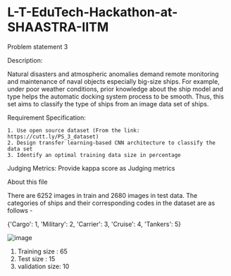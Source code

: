 # L-T-EduTech-Hackathon-at-SHAASTRA-IITM

Problem statement 3

Description: 

Natural disasters and atmospheric anomalies demand remote monitoring and maintenance of naval objects especially big-size ships. For example, under poor weather conditions, prior knowledge about the ship model and type helps the automatic docking system process to be smooth. Thus, this set aims to classify the type of ships from an image data set of ships.

Requirement Specification:

    1. Use open source dataset (From the link: https://cutt.ly/PS_3_dataset)
    2. Design transfer learning-based CNN architecture to classify the data set
    3. Identify an optimal training data size in percentage

Judging Metrics: Provide kappa score as Judging metrics


About this file

There are 6252 images in train and 2680 images in test data. The categories of ships and their corresponding codes in the dataset are as follows -

{'Cargo': 1,
'Military': 2,
'Carrier': 3,
'Cruise': 4,
'Tankers': 5}

![image](https://user-images.githubusercontent.com/79403322/212904965-a965a5e6-7c6c-41d9-92fd-327dcdf2a1c4.png)

1. Training size : 65
2. Test size : 15
3. validation size: 10
